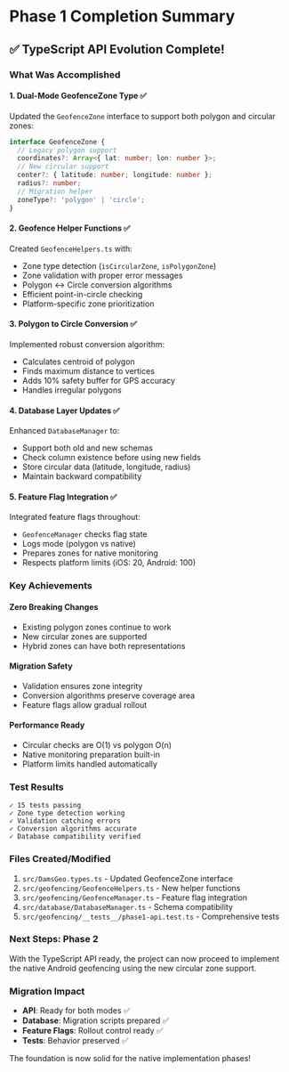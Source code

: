 # Phase 1 Completion Summary

## ✅ TypeScript API Evolution Complete!

### What Was Accomplished

#### 1. **Dual-Mode GeofenceZone Type** ✅
Updated the `GeofenceZone` interface to support both polygon and circular zones:
```typescript
interface GeofenceZone {
  // Legacy polygon support
  coordinates?: Array<{ lat: number; lon: number }>;
  // New circular support
  center?: { latitude: number; longitude: number };
  radius?: number;
  // Migration helper
  zoneType?: 'polygon' | 'circle';
}
```

#### 2. **Geofence Helper Functions** ✅
Created `GeofenceHelpers.ts` with:
- Zone type detection (`isCircularZone`, `isPolygonZone`)
- Zone validation with proper error messages
- Polygon ↔ Circle conversion algorithms
- Efficient point-in-circle checking
- Platform-specific zone prioritization

#### 3. **Polygon to Circle Conversion** ✅
Implemented robust conversion algorithm:
- Calculates centroid of polygon
- Finds maximum distance to vertices
- Adds 10% safety buffer for GPS accuracy
- Handles irregular polygons

#### 4. **Database Layer Updates** ✅
Enhanced `DatabaseManager` to:
- Support both old and new schemas
- Check column existence before using new fields
- Store circular data (latitude, longitude, radius)
- Maintain backward compatibility

#### 5. **Feature Flag Integration** ✅
Integrated feature flags throughout:
- `GeofenceManager` checks flag state
- Logs mode (polygon vs native)
- Prepares zones for native monitoring
- Respects platform limits (iOS: 20, Android: 100)

### Key Achievements

#### **Zero Breaking Changes**
- Existing polygon zones continue to work
- New circular zones are supported
- Hybrid zones can have both representations

#### **Migration Safety**
- Validation ensures zone integrity
- Conversion algorithms preserve coverage area
- Feature flags allow gradual rollout

#### **Performance Ready**
- Circular checks are O(1) vs polygon O(n)
- Native monitoring preparation built-in
- Platform limits handled automatically

### Test Results
```
✓ 15 tests passing
✓ Zone type detection working
✓ Validation catching errors
✓ Conversion algorithms accurate
✓ Database compatibility verified
```

### Files Created/Modified
1. `src/DamsGeo.types.ts` - Updated GeofenceZone interface
2. `src/geofencing/GeofenceHelpers.ts` - New helper functions
3. `src/geofencing/GeofenceManager.ts` - Feature flag integration
4. `src/database/DatabaseManager.ts` - Schema compatibility
5. `src/geofencing/__tests__/phase1-api.test.ts` - Comprehensive tests

### Next Steps: Phase 2
With the TypeScript API ready, the project can now proceed to implement the native Android geofencing using the new circular zone support.

### Migration Impact
- **API**: Ready for both modes ✅
- **Database**: Migration scripts prepared ✅
- **Feature Flags**: Rollout control ready ✅
- **Tests**: Behavior preserved ✅

The foundation is now solid for the native implementation phases!
